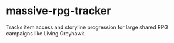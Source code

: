 massive-rpg-tracker
===================

Tracks item access and storyline progression for large shared RPG campaigns like Living Greyhawk.
